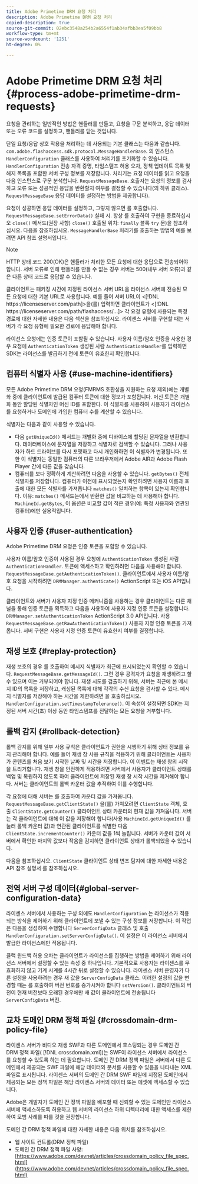 ```yaml
---
title: Adobe Primetime DRM 요청 처리
description: Adobe Primetime DRM 요청 처리
copied-description: true
source-git-commit: 02ebc3548a254b2a6554f1ab34afbb3ea5f09bb8
workflow-type: tm+mt
source-wordcount: '1251'
ht-degree: 0%

---
```


# Adobe Primetime DRM 요청 처리 {#process-adobe-primetime-drm-requests}

요청을 관리하는 일반적인 방법은 핸들러를 만들고, 요청을 구문 분석하고, 응답 데이터 또는 오류 코드를 설정하고, 핸들러를 닫는 것입니다.

단일 요청/응답 상호 작용을 처리하는 데 사용되는 기본 클래스는 다음과 같습니다. `com.adobe.flashaccess.sdk.protocol.MessageHandlerBase`. 의 인스턴스 `HandlerConfiguration` 클래스를 사용하여 처리기를 초기화할 수 있습니다. `HandlerConfiguration` 전송 자격 증명, 타임스탬프 허용 오차, 정책 업데이트 목록 및 해지 목록을 포함한 서버 구성 정보를 저장합니다. 처리기는 요청 데이터를 읽고 요청을 다음 인스턴스로 구문 분석합니다. `RequestMessageBase`. 호출자는 요청의 정보를 검사하고 오류 또는 성공적인 응답을 반환할지 여부를 결정할 수 있습니다(의 하위 클래스). `RequestMessageBase` 응답 데이터를 설정하는 방법을 제공합니다).

요청이 성공하면 응답 데이터를 설정하고, 그렇지 않으면 를 호출합니다. `RequestMessageBase.setErrorData()` 실패 시. 항상 를 호출하여 구현을 종료하십시오 `close()` 메서드(권장 사항) `close()` 호출될 위치: `finally` 블록 `try` 문)을 참조하십시오. 다음을 참조하십시오. `MessageHandlerBase` 처리기를 호출하는 방법의 예를 보려면 API 참조 설명서입니다.

>[!NOTE]
>
>HTTP 상태 코드 200(OK)은 핸들러가 처리한 모든 요청에 대한 응답으로 전송되어야 합니다. 서버 오류로 인해 핸들러를 만들 수 없는 경우 서버는 500(내부 서버 오류)과 같은 다른 상태 코드로 응답할 수 있습니다.

클라이언트는 패키징 시간에 지정된 라이선스 서버 URL을 라이선스 서버에 전송된 모든 요청에 대한 기본 URL로 사용합니다. 예를 들어 서버 URL이 &lt;[!DNL ht<span></span>tps://licenseserver.com/path]>을(를) 입력하면 클라이언트가 &lt;[!DNL ht<span></span>tps://licenseserver.com/path/flashaccess/...]> 각 요청 유형에 사용되는 특정 경로에 대한 자세한 내용은 다음 섹션을 참조하십시오. 라이센스 서버를 구현할 때는 서버가 각 요청 유형에 필요한 경로에 응답해야 합니다.

라이선스 요청에는 인증 토큰이 포함될 수 있습니다. 사용자 이름/암호 인증을 사용한 경우 요청에 `AuthenticationToken` 생성된 사람 `AuthenticationHandler`를 입력하면 SDK는 라이선스를 발급하기 전에 토큰이 유효한지 확인합니다.

## 컴퓨터 식별자 사용 {#use-machine-identifiers}

모든 Adobe Primetime DRM 요청(FMRMS 호환성을 지원하는 요청 제외)에는 개별화 중에 클라이언트에 발급된 컴퓨터 토큰에 대한 정보가 포함됩니다. 머신 토큰은 개별화 동안 할당된 식별자인 머신 ID를 포함한다. 이 식별자를 사용하여 사용자가 라이선스를 요청하거나 도메인에 가입한 컴퓨터 수를 계산할 수 있습니다.

식별자는 다음과 같이 사용할 수 있습니다.

* 다음 `getUniqueId()` 메서드는 개별화 중에 디바이스에 할당된 문자열을 반환합니다. 데이터베이스에 문자열을 저장하고 식별자로 검색할 수 있습니다. 그러나 사용자가 하드 드라이브를 다시 포맷하고 다시 개인화하면 이 식별자가 변경됩니다. 또한 이 식별자는 동일한 컴퓨터의 다른 브라우저에서 Adobe AIR과 Adobe Flash Player 간에 다른 값을 갖습니다.
* 컴퓨터를 보다 정확하게 계산하려면 다음을 사용할 수 있습니다. `getBytes()` 전체 식별자를 저장합니다. 컴퓨터가 이전에 표시되었는지 확인하려면 사용자 이름과 호출에 대한 모든 식별자를 가져옵니다 `matches()` 일치하는 항목이 있는지 확인합니다. 이유: `matches()` 메서드는에서 반환한 값을 비교하는 데 사용해야 합니다. `MachineId.getBytes`, 이 옵션은 비교할 값이 적은 경우(예: 특정 사용자와 연관된 컴퓨터)에만 실용적입니다.

## 사용자 인증 {#user-authentication}

Adobe Primetime DRM 요청은 인증 토큰을 포함할 수 있습니다.

사용자 이름/암호 인증이 사용된 경우 요청에 `AuthenticationToken` 생성된 사람 `AuthenticationHandler`. 토큰에 액세스하고 확인하려면 다음을 사용해야 합니다. `RequestMessageBase.getAuthenticationToken()`. 클라이언트에서 사용자 이름/암호 요청을 시작하려면 `DRMManager.authenticate()` ActionScript 또는 iOS API입니다.

클라이언트와 서버가 사용자 지정 인증 메커니즘을 사용하는 경우 클라이언트는 다른 채널을 통해 인증 토큰을 획득하고 다음을 사용하여 사용자 지정 인증 토큰을 설정합니다. `DRMManager.setAuthenticationToken` ActionScript 3.0 API입니다. 사용 `RequestMessageBase.getRawAuthenticationToken()` 사용자 지정 인증 토큰을 가져옵니다. 서버 구현은 사용자 지정 인증 토큰이 유효한지 여부를 결정합니다.

## 재생 보호 {#replay-protection}

재생 보호의 경우 를 호출하여 메시지 식별자가 최근에 표시되었는지 확인할 수 있습니다. `RequestMessageBase.getMessageId()`. 그런 경우 공격자가 요청을 재생하려고 할 수 있으며 이는 거부되어야 합니다. 재생 시도를 검출하기 위해, 서버는 최근에 본 메시지 ID의 목록을 저장하고, 캐싱된 목록에 대해 각각의 수신 요청을 검사할 수 있다. 메시지 식별자를 저장해야 하는 시간을 제한하려면 을 호출하십시오. `HandlerConfiguration.setTimestampTolerance()`. 이 속성이 설정되면 SDK는 지정된 서버 시간(초) 이상 동안 타임스탬프를 전달하는 모든 요청을 거부합니다.

## 롤백 감지 {#rollback-detection}

롤백 감지를 위해 일부 사용 규칙은 클라이언트가 권한을 시행하기 위해 상태 정보를 유지 관리해야 합니다. 예를 들어 재생 창 사용 규칙을 적용하기 위해 클라이언트는 사용자가 콘텐츠를 처음 보기 시작한 날짜 및 시간을 저장합니다. 이 이벤트는 재생 창의 시작을 트리거합니다. 재생 창을 안전하게 적용하려면 서버에서 사용자가 클라이언트 상태를 백업 및 복원하지 않도록 하여 클라이언트에 저장된 재생 창 시작 시간을 제거해야 합니다. 서버는 클라이언트의 롤백 카운터 값을 추적하여 이를 수행합니다.

각 요청에 대해 서버는 를 호출하여 카운터 값을 가져옵니다. `RequestMessageBase.getClientState()` 을(를) 가져오려면 `ClientState` 객체, 호출 `ClientState.getCounter()` 클라이언트 상태 카운터의 현재 값을 가져옵니다. 서버는 각 클라이언트에 대해 이 값을 저장해야 합니다(사용 `MachineId.getUniqueId()` 를 눌러 롤백 카운터 값)과 연관된 클라이언트를 식별한 다음 `ClientState.incrementCounter()` 카운터 값을 1씩 늘립니다. 서버가 카운터 값이 서버에서 확인한 마지막 값보다 작음을 감지하면 클라이언트 상태가 롤백되었을 수 있습니다.

다음을 참조하십시오. `ClientState` 클라이언트 상태 변조 탐지에 대한 자세한 내용은 API 참조 설명서 를 참조하십시오.

## 전역 서버 구성 데이터{#global-server-configuration-data}

라이센스 서버에서 사용하는 구성 외에도 `HandlerConfiguration` 는 라이선스가 적용되는 방식을 제어하기 위해 클라이언트에 보낼 수 있는 구성 정보를 저장합니다. 이 작업은 다음을 생성하여 수행합니다 `ServerConfigData` 클래스 및 호출 `HandlerConfiguration.setServerConfigData()`. 이 설정은 이 라이선스 서버에서 발급한 라이선스에만 적용됩니다.

클럭 윈드백 허용 오차는 클라이언트가 라이선스를 집행하는 방법을 제어하기 위해 라이선스 서버에서 설정할 수 있는 속성 중 하나입니다. 기본적으로 사용자는 라이센스를 무효화하지 않고 기계 시계를 4시간 뒤로 설정할 수 있습니다. 라이센스 서버 운영자가 다른 설정을 사용하려는 경우 새 값을 `ServerConfigData` 클래스. 이러한 설정의 값을 변경할 때는 를 호출하여 버전 번호를 증가시켜야 합니다 `setVersion()`. 클라이언트의 버전이 현재 버전보다 오래된 경우에만 새 값이 클라이언트에 전송됩니다 `ServerConfigData` 버전.

## 교차 도메인 DRM 정책 파일 {#crossdomain-drm-policy-file}

라이센스 서버가 비디오 재생 SWF과 다른 도메인에서 호스팅되는 경우 도메인 간 DRM 정책 파일( [!DNL crossdomain.xml])는 SWF이 라이선스 서버에서 라이선스를 요청할 수 있도록 하는 데 필요합니다. 도메인 간 DRM 정책 파일은 서버에서 다른 도메인에서 제공되는 SWF 파일에 해당 데이터와 문서를 사용할 수 있음을 나타내는 XML 파일로 표시됩니다. 라이센스 서버의 도메인 간 DRM SWF 파일에 지정된 도메인에서 제공되는 모든 정책 파일은 해당 라이센스 서버의 데이터 또는 에셋에 액세스할 수 있습니다.

Adobe은 개발자가 도메인 간 정책 파일을 배포할 때 신뢰할 수 있는 도메인만 라이선스 서버에 액세스하도록 허용하고 웹 서버의 라이선스 하위 디렉터리에 대한 액세스를 제한하여 모범 사례를 따를 것을 권장합니다.

도메인 간 DRM 정책 파일에 대한 자세한 내용은 다음 위치를 참조하십시오.

* 웹 사이트 컨트롤(DRM 정책 파일)
* 도메인 간 DRM 정책 파일 사양: [https://www.adobe.com/devnet/articles/crossdomain_policy_file_spec.html](https://www.adobe.com/devnet/articles/crossdomain_policy_file_spec.html)
